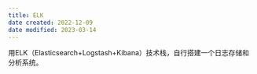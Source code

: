 ```yaml
---
title: ELK
date created: 2022-12-09
date modified: 2023-03-14
---
```


用ELK（Elasticsearch+Logstash+Kibana）技术栈，自行搭建一个日志存储和分析系统。
